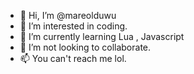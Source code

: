 - 👋 Hi, I’m @mareolduwu
- 👀 I’m interested in coding.
- 🌱 I’m currently learning Lua , Javascript
- 💞️ I’m not looking to collaborate.
- 📫 You can't reach me lol.

<!---
mareolduwu/mareolduwu is a ✨ special ✨ repository because its `README.md` (this file) appears on your GitHub profile.
You can click the Preview link to take a look at your changes.
--->
